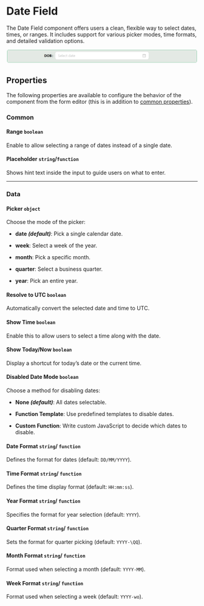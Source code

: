 # Date Field

The Date Field component offers users a clean, flexible way to select dates, times, or ranges. It includes support for various picker modes, time formats, and detailed validation options.

![Image](../data-entry/images/datefield1.png)

## **Properties**

The following properties are available to configure the behavior of the component from the form editor (this is in addition to [common properties](/docs/front-end-basics/form-components/common-component-properties)).


### Common

#### **Range** ``boolean``

Enable to allow selecting a range of dates instead of a single date.

#### **Placeholder** ``string``/``function``

Shows hint text inside the input to guide users on what to enter.

___


### Data

#### **Picker** ``object``

Choose the mode of the picker:

- **date *(default)***: Pick a single calendar date.

- **week**: Select a week of the year.

- **month**: Pick a specific month.

- **quarter**: Select a business quarter.

- **year**: Pick an entire year.


#### **Resolve to UTC** ``boolean``

Automatically convert the selected date and time to UTC.

#### **Show Time** ``boolean``

Enable this to allow users to select a time along with the date.

#### **Show Today/Now** ``boolean``

Display a shortcut for today’s date or the current time.

#### **Disabled Date Mode** ``boolean``

Choose a method for disabling dates:

- **None *(default)***: All dates selectable.

- **Function Template**: Use predefined templates to disable dates.

- **Custom Function**: Write custom JavaScript to decide which dates to disable.


#### **Date Format** ``string``/ ``function``

Defines the format for dates (default: ``DD/MM/YYYY``).

#### **Time Format** ``string``/ ``function``

Defines the time display format (default: ``HH:mm:ss``).

#### **Year Format** ``string``/ ``function``

Specifies the format for year selection (default: ``YYYY``).

#### **Quarter Format** ``string``/ ``function``

Sets the format for quarter picking (default: ``YYYY-\QQ``).

#### **Month Format** ``string``/ ``function``

Format used when selecting a month (default: ``YYYY-MM``).

#### **Week Format** ``string``/ ``function``

Format used when selecting a week (default: ``YYYY-wo``).

